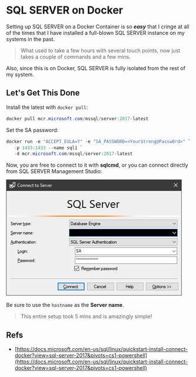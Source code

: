 # SQL SERVER on Docker

Setting up SQL SERVER on a Docker Container is so ***easy*** that I cringe at all of the times that I have installed a full-blown SQL SERVER instance on my systems in the past.  

> What used to take a few hours with several touch points, now just takes a couple of commands and a few mins.

Also, since this is on Docker, SQL SERVER is fully isolated from the rest of my system.

## Let's Get This Done

Install the latest with `docker pull`:

```powershell
docker pull mcr.microsoft.com/mssql/server:2017-latest
```

Set the SA password:

```powershell
docker run -e "ACCEPT_EULA=Y" -e "SA_PASSWORD=<YourStrong@Passw0rd>" `
   -p 1433:1433 --name sql1 `
   -d mcr.microsoft.com/mssql/server:2017-latest
```

Now, you are free to connect to it with **sqlcmd**, or you can connect directly from SQL SERVER Management Studio:

![docker-sql-login](\assets\img\docker-sql-login.png)

Be sure to use the `hostname` as the **Server name**.

> This entire setup took 5 mins and is amazingly simple!

## Refs

- [https://docs.microsoft.com/en-us/sql/linux/quickstart-install-connect-docker?view=sql-server-2017&pivots=cs1-powershell](https://docs.microsoft.com/en-us/sql/linux/quickstart-install-connect-docker?view=sql-server-2017&pivots=cs1-powershell)